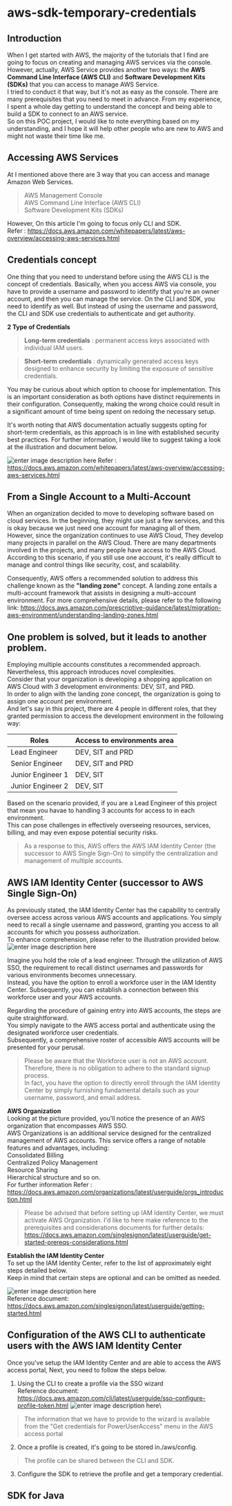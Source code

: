 # aws-sdk-temporary-credentials
## Introduction
When I get started with AWS, the majority of the tutorials that I find are going to focus on creating and managing AWS services via the console. However, actually, AWS Service provides another two ways: the **AWS Command Line Interface (AWS CLI)** and **Software Development Kits (SDKs)**
that you can access to manage AWS Service. \
I tried to conduct it that way, but it's not as easy as the console. There are many prerequisites that you need to meet in advance. From my experience, I spent a whole day getting to understand the concept and being able to build a SDK to connect to an AWS service. \
So on this POC project, I would like to note everything based on my understanding, and I hope it will help other people who are new to AWS and might not waste their time like me.  

## Accessing AWS Services
At I mentioned above there are 3 way that you can access and manage Amazon Web Services.
> AWS Management Console\
  AWS Command Line Interface (AWS CLI)\
  Software Development Kits (SDKs)

However, On this article I'm going to focus only CLI and SDK.\
Refer : https://docs.aws.amazon.com/whitepapers/latest/aws-overview/accessing-aws-services.html

## Credentials concept
One thing that you need to understand before using the AWS CLI is the concept of credentials. Basically, when you access AWS via console, you have to provide a username and password to identify that you're an owner account, and then you can manage the service. On the CLI and SDK, you need to identify as well. But instead of using the username and password, the CLI and SDK use credentials to authenticate and get authority.

**2 Type of Credentials**
>**Long-term credentials** : permanent access keys associated with individual IAM users.

>**Short-term credentials** : dynamically generated access keys designed to enhance security by limiting the exposure of sensitive credentials.

You may be curious about which option to choose for implementation. This is an important consideration as both options have distinct requirements in their configuration. Consequently, making the wrong choice could result in a significant amount of time being spent on redoing the necessary setup. 

It's worth noting that AWS documentation actually suggests opting for short-term credentials, as this approach is in line with established security best practices.
For further information, I would like to suggest taking a look at the illustration and document below.

![enter image description here](images/TypeOfCredentials.JPG)
Refer : https://docs.aws.amazon.com/whitepapers/latest/aws-overview/accessing-aws-services.html

## From a Single Account to a Multi-Account
When an organization decided to move to developing software based on cloud services. In the beginning, they might use just a few services, and this is okay because we just need one account for managing all of them.\
However, since the organization continues to use AWS Cloud, They develop many projects in parallel on the AWS Cloud. There are many departments involved in the projects, and many people have access to the AWS Cloud. According to this scenario, if you still use one account, it's really difficult to manage and control things like security, cost, and scalability.

Consequently, AWS offers a recommended solution to address this challenge known as the **"landing zone"** concept. A landing zone entails a multi-account framework that assists in designing a multi-account environment. For more comprehensive details, please refer to the following link: https://docs.aws.amazon.com/prescriptive-guidance/latest/migration-aws-environment/understanding-landing-zones.html

## One problem is solved, but it leads to another problem.
Employing multiple accounts constitutes a recommended approach. Nevertheless, this approach introduces novel complexities.\
Consider that your organization is developing a shopping application on AWS Cloud with 3 development environments: DEV, SIT, and PRD.\
In order to align with the landing zone concept, the organization is going to assign one account per environment.\
And let's say in this project, there are 4 people in different roles, that they granted permission to access the development environment in the following way:

| Roles       		      | Access to environments area|
|-----------------------|--------------------------|
| Lead Engineer         | DEV, SIT and PRD         |
| Senior Engineer       | DEV, SIT and PRD         |
| Junior Engineer 1   	| DEV, SIT 			           |
| Junior Engineer 2   	| DEV, SIT        	       |


Based on the scenario provided, if you are a Lead Engineer of this project that mean you havae to handling 3 accounts for access to in each environment.\
This can pose challenges in effectively overseeing resources, services, billing, and may even expose potential security risks.
>As a response to this, AWS offers the AWS IAM Identity Center (the successor to AWS Single Sign-On) to simplify the centralization and management of multiple accounts.

## AWS IAM Identity Center (successor to AWS Single Sign-On)
As previously stated, the IAM Identity Center has the capability to centrally oversee access across various AWS accounts and applications. You simply need to recall a single username and password, granting you access to all accounts for which you possess authorization.\
To enhance comprehension, please refer to the illustration provided below.
![enter image description here](images/AwsSSO.JPG)

Imagine you hold the role of a lead engineer. Through the utilization of AWS SSO, the requirement to recall distinct usernames and passwords for various environments becomes unnecessary.\
Instead, you have the option to enroll a workforce user in the IAM Identity Center. Subsequently, you can establish a connection between this workforce user and your AWS accounts.

Regarding the procedure of gaining entry into AWS accounts, the steps are quite straightforward.\
You simply navigate to the AWS access portal and authenticate using the designated workforce user credentials.\
Subsequently, a comprehensive roster of accessible AWS accounts will be presented for your perusal.

>Please be aware that the Workforce user is not an AWS account. Therefore, there is no obligation to adhere to the standard signup process.\
>In fact, you have the option to directly enroll through the IAM Identity Center by simply furnishing fundamental details such as your username, password, and email address.


**AWS Organization** \
Looking at the picture provided, you'll notice the presence of an AWS organization that encompasses AWS SSO.\
AWS Organizations is an additional service designed for the centralized management of AWS accounts. This service offers a range of notable features and advantages, including:\
Consolidated Billing\
Centralized Policy Management\
Resource Sharing\
Hierarchical structure and so on.\
For further information 
Refer : https://docs.aws.amazon.com/organizations/latest/userguide/orgs_introduction.html

>Please be advised that before setting up IAM Identity Center, we must activate AWS Organization.
>I'd like to here make reference to the prerequisites and considerations documents for further details:\
>https://docs.aws.amazon.com/singlesignon/latest/userguide/get-started-prereqs-considerations.html


**Establish the IAM Identity Center**\
To set up the IAM Identity Center, refer to the list of approximately eight steps detailed below.\
Keep in mind that certain steps are optional and can be omitted as needed.

![enter image description here](images/ConfigureIAMIdentity.JPG)\
Reference document: https://docs.aws.amazon.com/singlesignon/latest/userguide/getting-started.html

## Configuration of the AWS CLI to authenticate users with the AWS IAM Identity Center
Once you've setup the IAM Identity Center and are able to access the AWS access portal, Next, you need to follow the steps below.
1. Using the CLI to create a profile via the SSO wizard\
Reference document: https://docs.aws.amazon.com/cli/latest/userguide/sso-configure-profile-token.html
![enter image description here](images/CredentialsForPowerUser.JPG)\
>The information that we have to provide to the wizard is available from the "Get credentials for PowerUserAccess" menu in the AWS access portal
2. Once a profile is created, it's going to be stored in./aws/config.
>The profile can be shared between the CLI and SDK.
3. Configure the SDK to retrieve the profile and get a temporary credential.



## SDK for Java
